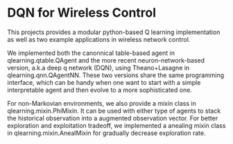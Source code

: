 # DQN for Wireless Control
This projects provides a modular python-based Q learning implementation as well as two example applications in wireless network control.

We implemented both the canonnical table-based agent in qlearning.qtable.QAgent and the more recent neuron-network-based version, a.k.a deep q network (DQN), using Theano+Lasagne in qlearning.qnn.QAgentNN. These two versions share the same programming interface, which can be handy when one want to start with a simple interpretable agent and then evolve to a more sophisticated one.

For non-Markovian environments, we also provide a mixin class in qlearning.mixin.PhiMixin. It can be used with either type of agents to stack the historical observation into a augmented observation vector. For better exploration and exploitation tradeoff, we implemented a anealing mixin class in qlearning.mixin.AnealMixin for gradually decrease exploration rate.
